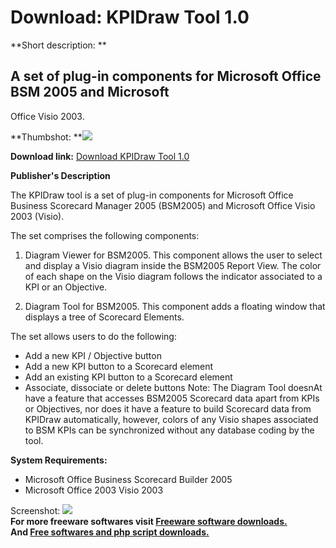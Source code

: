 # Download: KPIDraw Tool 1.0

**Short description: **

## A set of plug-in components for Microsoft Office BSM 2005 and Microsoft
Office Visio 2003.

  
**Thumbshot: **![](http://www.freewarefiles.com/screenshot/nopic.gif)   
  
**Download link:** [Download KPIDraw Tool 1.0](http://freesoftwares.boysofts.com/KPIDraw-Tool_program_20710.html)  
  

**Publisher's Description**  
  

The KPIDraw tool is a set of plug-in components for Microsoft Office Business
Scorecard Manager 2005 (BSM2005) and Microsoft Office Visio 2003 (Visio).

The set comprises the following components:

1) Diagram Viewer for BSM2005. This component allows the user to select and
display a Visio diagram inside the BSM2005 Report View. The color of each
shape on the Visio diagram follows the indicator associated to a KPI or an
Objective.

2) Diagram Tool for BSM2005. This component adds a floating window that
displays a tree of Scorecard Elements.

The set allows users to do the following:

  * Add a new KPI / Objective button 
  * Add a new KPI button to a Scorecard element 
  * Add an existing KPI button to a Scorecard element 
  * Associate, dissociate or delete buttons 
Note: The Diagram Tool doesnAt have a feature that accesses BSM2005 Scorecard
data apart from KPIs or Objectives, nor does it have a feature to build
Scorecard data from KPIDraw automatically, however, colors of any Visio shapes
associated to BSM KPIs can be synchronized without any database coding by the
tool.

**System Requirements:**

  * Microsoft Office Business Scorecard Builder 2005 
  * Microsoft Office 2003 Visio 2003 

  
  
Screenshot: ![](http://www.freewarefiles.com/screenshot/nopic.gif)  
**For more freeware softwares visit [Freeware software downloads.](http://freesoftwares.boysofts.com/)**   
**And [Free softwares and php script downloads.](http://www.boysofts.com/)**

